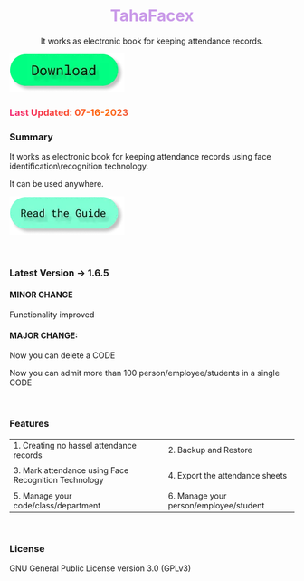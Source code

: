 <h1 style="color: #c999e8;" align="center">TahaFacex</h1>
<p align = "center">It works as electronic book for keeping attendance records.</p>

<a target="_blank" href="https://mega.nz/file/ZrkAwYaS#xbvx1RDxk0bBYwX3qM5hiJFAF3Aq-flUEntc0gvrtI8"><img src="/public/images/btn.d.webp" alt=""></a>

<h3 style="background: linear-gradient(to right, #f32170, #ff6b08, #cf23cf, #ef8c22); -webkit-text-fill-color: transparent; background-clip: text; -webkit-background-clip: text; padding-right: 3.5px;">Last Updated: 07-16-2023</h3>

### Summary
It works as electronic book for keeping attendance records using face identification\recognition technology.

It can be used anywhere.

<a href="../tfx_docs/"><img src="/public/images/btn.g.webp" alt=""></a>

<br>

### Latest Version -> 1.6.5

#### MINOR CHANGE
Functionality improved

#### MAJOR CHANGE:
Now you can delete a CODE

Now you can admit more than 100 person/employee/students in a single CODE

<br>

### Features

|                                                       |     |                                         |
| ----------------------------------------------------- | --- | --------------------------------------- |
| 1. Creating no hassel attendance records              |     | 2. Backup and Restore                   |
|                                                       |     |                                         |
| 3. Mark attendance using Face Recognition Technology  |     | 4. Export the attendance sheets         |
|                                                       |     |                                         |
| 5. Manage your code/class/department                  |     | 6. Manage your person/employee/student  |

<br>

### License
GNU General Public License version 3.0 (GPLv3)